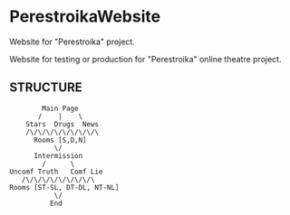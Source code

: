 # PerestroikaWebsite
Website for "Perestroika" project.

Website for testing or production for "Perestroika" online theatre project.

## STRUCTURE

            Main Page
           /    |    \
        Stars  Drugs  News
        /\/\/\/\/\/\/\/\/\
          Rooms [S,D,N]
               \/
          Intermission
            /      \
    Uncomf Truth   Comf Lie
       /\/\/\/\/\/\/\/\/\
    Rooms [ST-SL, DT-DL, NT-NL]
               \/
              End
       
